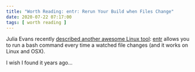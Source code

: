 ```yaml
---
title: "Worth Reading: entr: Rerun Your Build when Files Change"
date: 2020-07-22 07:17:00
tags: [ worth reading ]
---
```

Julia Evans recently [described another awesome Linux tool](https://jvns.ca/blog/2020/06/28/entr/): [entr](http://eradman.com/entrproject/) allows you to run a bash command every time a watched file changes (and it works on Linux and OSX).

I wish I found it years ago...

